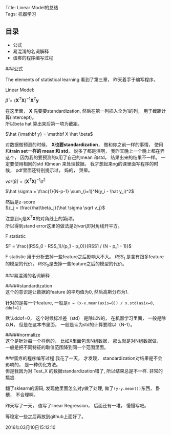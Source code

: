 Title: Linear Model的总结  
Tags: 机器学习  


目录
-------
- 公式
- 易混淆的名词解释
- 蛋疼的程序编写过程  

###公式

The elements of statistical learning 看到了第三章， 昨天着手于编写程序。  

Linear Model: 

$\hat\beta = (\mathbf X^T \mathbf X)^{-1} \mathbf X^T \mathbf y$

在这里面， $\mathbf X$ 先要要standardization, 然后在第一列插入全为1的列， 用于截距计算(intercept)。  
所以beta hat 算出来后第一项为截距。  

 
$\hat {\mathbf y} = \mathbf X \hat \beta$ 

对数据做预测的时候， **X也要standardization**， 做和你之前一样的事情， 使用和**train set一样的 mean 和 std**， 说多了都是泪啊， 我昨天晚上一个晚上都在弄这个， 因为我的要预测的x用了自己的mean 和std， 结果出来的结果不一样。  一定要使用相同的std 和mean 来处理数据。 我才想起来ng的课里面写程序的时候， pdf里面还特别提示过， 妈的， 哭晕。  



$var(\hat\beta)=(\mathbf X^T \mathbf X)^{-1}\sigma^2$  

$\hat \sigma = \frac{1}{N-p-1} \sum_{i=1}^N(y_i - \hat y_i)^2$

然后是z-score  
$z_j = \frac{\hat\beta_j}{\hat \sigma \sqrt v_j}$

注意到$v_j$是$\mathbf X^T \mathbf X$的对角线上的第j项。  
所以得到stand error这里的做法是对$var(\hat\beta)$对角线开平方。

F statistic  

$F = \frac{(RSS_0 - RSS_1)/(p_1 - p_0)}{RSS1 / (N - p_1 - 1)}$

F statistic 用于分析去掉一些feature之后影响大不大。
$RSS_1$ 是含有跟多feature的模型的代价， $RSS_0$是去掉一些feature之后的模型的代价。  


###易混淆的名词解释

#####standardization  
这个的意识是让数据的feature 的平均值为0, 然后高斯分布为1.  

针对的是每一个feature, 一般是`x = (x-x.mean(axis=0)) / x.std(asix=0, ddof=1)`

默认ddof=0， 这个时候标准差（std） 是除以N的， 在机器学习里面， 一般是除以N， 但是在这本书里面， 一般是认为std的计算要除以（N-1）。  

#####normalize  
这个是针对每一个样例的， 比如X里面包含N组数据， 那么就是对N组数据做， 一般是把不同特征的取值范围降到同一个范围里面。  



###蛋疼的程序编写过程
我花了一天， 才发现， standardization对结果是不会影响的， 是一种优化方法。  
但是我因为对 Test_X 的数据standardization错了, 所以结果总是不一样. 非常的尴尬.  

翻了sklearn的源码, 发现他里面怎么对y做了处理, 做了`(y-y.mean())`东西， 卧槽， 不合理啊。  

昨天写了一天， 值写了linear Regression， 后面还有一堆， 慢慢写吧。  

等稳定一些之后再放到github上面好了。  

2016年03月10日15:12:10



